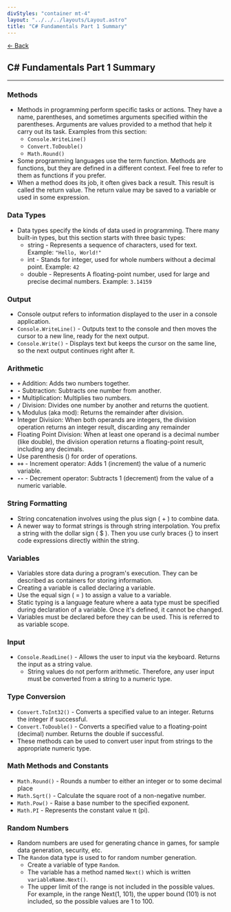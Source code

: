 ```yaml
---
divStyles: "container mt-4"
layout: "../../../layouts/Layout.astro"
title: "C# Fundamentals Part 1 Summary"
---
```


[← Back](/c-sharp-fundamentals/)

## C# Fundamentals Part 1 Summary

---

### Methods

- Methods in programming perform specific tasks or actions. They have a name, parentheses, and sometimes arguments specified within the parentheses. Arguments are values provided to a method that help it carry out its task. Examples from this section:
    - `Console.WriteLine()`
    - `Convert.ToDouble()`
    - `Math.Round()`
- Some programming languages use the term function. Methods are functions, but they are defined in a different context. Feel free to refer to them as functions if you prefer.
- When a method does its job, it often gives back a result. This result is called the return value. The return value may be saved to a variable or used in some expression.

### Data Types

- Data types specify the kinds of data used in programming. There many built-in types, but this section starts with three basic types:
    - string - Represents a sequence of characters, used for text. Example: `"Hello, World!"`
    - int - Stands for integer, used for whole numbers without a decimal point. Example: `42`
    - double - Represents A floating-point number, used for large and precise decimal numbers. Example: `3.14159`

### Output

- Console output refers to information displayed to the user in a console application.
- `Console.WriteLine()` - Outputs text to the console and then moves the cursor to a new line, ready for the next output.
- `Console.Write()` - Displays text but keeps the cursor on the same line, so the next output continues right after it.

### Arithmetic

- **`+`** Addition: Adds two numbers together.
- **`-`** Subtraction: Subtracts one number from another.
- **`*`** Multiplication: Multiplies two numbers.
- **`/`** Division: Divides one number by another and returns the quotient.
- **`%`** Modulus (aka mod): Returns the remainder after division.
- Integer Division: When both operands are integers, the division operation returns an integer result, discarding any remainder
- Floating Point Division: When at least one operand is a decimal number (like double), the division operation returns a floating-point result, including any decimals.
- Use parenthesis () for order of operations.
- **`++`** - Increment operator: Adds 1 (increment) the value of a numeric variable.
- **`--`** - Decrement operator: Subtracts 1 (decrement) from the value of a numeric variable.

### String Formatting

- String concatenation involves using the plus sign ( + ) to combine data.
- A newer way to format strings is through string interpolation. You prefix a string with the dollar sign ( $ ). Then you use curly braces {} to insert code expressions directly within the string.

### Variables

- Variables store data during a program's execution. They can be described as containers for storing information.
- Creating a variable is called declaring a variable.
- Use the equal sign ( = ) to assign a value to a variable.
- Static typing is a language feature where a aata type must be specified during declaration of a variable. Once it's defined, it cannot be changed.
- Variables must be declared before they can be used. This is referred to as variable scope.

### Input

- `Console.ReadLine()` - Allows the user to input via the keyboard. Returns the input as a string value.
    - String values do not perform arithmetic. Therefore, any user input must be converted from a string to a numeric type.

### Type Conversion

- `Convert.ToInt32()` - Converts a specified value to an integer. Returns the integer if successful.
- `Convert.ToDouble()` - Converts a specified value to a floating-point (decimal) number. Returns the double if successful.
- These methods can be used to convert user input from strings to the appropriate numeric type.

### Math Methods and Constants

- `Math.Round()` - Rounds a number to either an integer or to some decimal place
- `Math.Sqrt()` - Calculate the square root of a non-negative number.
- `Math.Pow()` - Raise a base number to the specified exponent.
- `Math.PI` - Represents the constant value π (pi).

### Random Numbers

- Random numbers are used for generating chance in games, for sample data generation, security, etc.
- The `Random` data type is used to for random number generation.
    - Create a variable of type `Random`.
    - The variable has a method named `Next()` which is written `variableName.Next()`.
    - The upper limit of the range is not included in the possible values. For example, in the range Next(1, 101), the upper bound (101) is not included, so the possible values are 1 to 100.